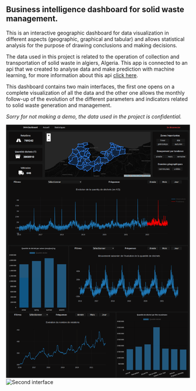 ﻿## Business intelligence dashboard for solid waste management.

This is an interactive geographic dashboard for data visualization in different aspects (geographic, graphical and tabular) and allows statistical analysis for the purpose of drawing conclusions and making decisions.

The data used in this project is related to the operation of collection and transportation of solid waste in algiers, Algeria. 
This app is connected to an api that we created to analyse data and make prediction with machine learning, for more information about this api [click here](https://github.com/raouftams/SWM_ML_API).

This dashboard contains two main interfaces, the first one opens on a complete visualization of all the data and the other one allows the monthly follow-up of the evolution of the different parameters and indicators related to solid waste generation and management.

*Sorry for not making a demo, the data used in the project is confidential.*

![Main interface](images/dashboard_all.png)
![Second interface](images/stats_all.png)

